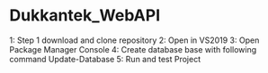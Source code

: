 # Dukkantek_WebAPI
 
1: Step 1 download and clone repository
2: Open in VS2019
3: Open Package Manager Console
4: Create database base with following command
    Update-Database
5: Run and test Project
